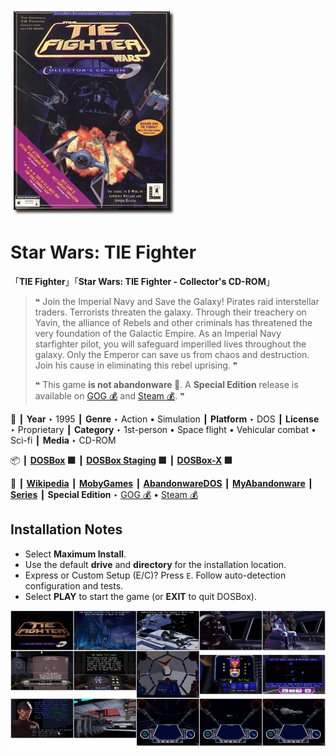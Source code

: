 ![](Thumbnail.png "application-thumbnail")

# Star Wars: TIE Fighter

「**TIE Fighter**」「**Star Wars: TIE Fighter - Collector's CD-ROM**」

> ❝ Join the Imperial Navy and Save the Galaxy! Pirates raid interstellar traders. Terrorists threaten the galaxy. Through their treachery on Yavin, the alliance of Rebels and other criminals has threatened the very foundation of the Galactic Empire. As an Imperial Navy starfighter pilot, you will safeguard imperilled lives throughout the galaxy. Only the Emperor can save us from chaos and destruction. Join his cause in eliminating this rebel uprising. ❞
>
> ❝ This game **is not abandonware 🚫**. A **Special Edition** release is available on [GOG 💰](https://www.gog.com/en/game/star_wars_tie_fighter_special_edition) and [Steam 💰](https://store.steampowered.com/app/355250/STAR_WARS_TIE_Fighter_Special_Edition/). ❞
>

📌 ┃ **Year** ‣ 1995 ┃ **Genre** ‣ Action • Simulation ┃ **Platform** ‣ DOS ┃ **License** ‣ Proprietary ┃ **Category** ‣ 1st-person • Space flight • Vehicular combat • Sci-fi ┃ **Media** ‣ CD-ROM 

📦 ┃ **[DOSBox](https://www.dosbox.com/) 🟩** ┃ **[DOSBox Staging](https://dosbox-staging.github.io/) 🟩** ┃ **[DOSBox-X](https://dosbox-x.com/) 🟩** 

📎 ┃ **[Wikipedia](https://en.wikipedia.org/wiki/Star_Wars:_TIE_Fighter)** ┃ **[MobyGames](https://www.mobygames.com/game/240/star-wars-tie-fighter/)** ┃ **[AbandonwareDOS](https://www.abandonwaredos.com/abandonware-game.php?abandonware=Star+Wars%3A+TIE+Fighter&gid=2367)** ┃ **[MyAbandonware](https://www.myabandonware.com/game/star-wars-tie-fighter-2ei)** ┃ **[Series](https://en.wikipedia.org/wiki/Star_Wars:_X-Wing_(video_game_series))** ┃ **Special Edition** ‣ [GOG 💰](https://www.gog.com/en/game/star_wars_tie_fighter_special_edition) • [Steam 💰](https://store.steampowered.com/app/355250/STAR_WARS_TIE_Fighter_Special_Edition/) 

## Installation Notes
- Select **Maximum Install**.
- Use the default **drive** and **directory** for the installation location.
- Express or Custom Setup (E/C)? Press `E`. Follow auto-detection configuration and tests.
- Select **PLAY** to start the game (or **EXIT** to quit DOSBox).

![](Montage.png "Star Wars: TIE Fighter")

